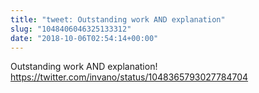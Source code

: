 ```yaml
---
title: "tweet: Outstanding work AND explanation"
slug: "1048406046325133312"
date: "2018-10-06T02:54:14+00:00"
---
```

Outstanding work AND explanation! https://twitter.com/invano/status/1048365793027784704